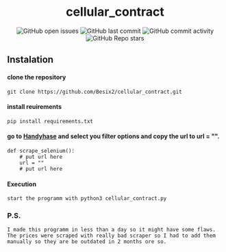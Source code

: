 <div align="center">
  <p align="center"><h1>cellular_contract</h1></p>
</div>


<div align="center">
  <img src="https://img.shields.io/github/issues/Besix2/cellular_contract" alt="GitHub open issues">
  <img src="https://img.shields.io/github/last-commit/Besix2/cellular_contract" alt="GitHub last commit">
  <img src="https://img.shields.io/github/commit-activity/m/Besix2/cellular_contract" alt="GitHub commit activity">
  <img src="https://img.shields.io/github/stars/Besix2/cellular_contract" alt="GitHub Repo stars">
</div>

## Instalation

#### clone the repository
```
git clone https://github.com/Besix2/cellular_contract.git
```
#### install reuirements
```
pip install requirements.txt
```
#### go to [Handyhase](https://www.handyhase.de/handy-mit-vertrag/#data-volume=2&download-speed=99999&monthly-costs=99999&onetimecosts=99999&device-rom=99999&phone-options=99999&contract-period=99999&cancelable-automatic-data-renewal=99999&manufacturerId=99999&classification=99999&providerId=99999&shopId=99999&sort=4&young=1&data5g=0&combined=1&esim=0&multicard=0&landline-number=0&device5g=0&cellular-network=) and select you filter options and copy the url to url = "".
```
def scrape_selenium():
    # put url here
    url = ""
    # put url here
```
#### Execution
```
start the programm with python3 cellular_contract.py
```


### P.S. 
```
I made this programm in less than a day so it might have some flaws. The prices were scraped with really bad scraper so I had to add them manually so they are be outdated in 2 months ore so.
```

